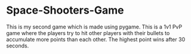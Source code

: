 # Space-Shooters-Game
 This is my second game which is made using pygame. This is a 1v1 PvP game where the players try to hit other players with their bullets to accumulate more points than each other. The highest point wins after 30 seconds.
